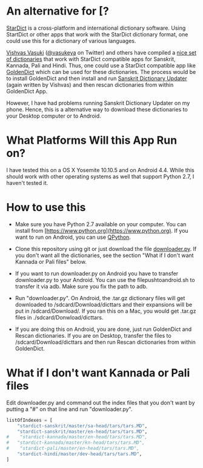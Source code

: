 An alternative for [?
==================

[StarDict](http://www.stardict.org) is a cross-platform and international dictionary software. Using StartDict or other apps that work with the StarDict dictionary format, one could use this for a dictionary of various languages.

[Vishvas Vasuki](https://github.com/vvasuki) ([@vasukeya](https://twitter.com/vasukeya) on Twitter) and others have compiled a [nice set of dictionaries](https://github.com/sanskrit-coders) that work with StarDict compatible apps for Sanskrit, Kannada, Pali and Hindi. Thus, one could use a StarDict compatible app like [GoldenDict](https://play.google.com/store/apps/details?id=mobi.goldendict.android) which can be used for these dictionaries. The process would be to install GoldenDict and then install and run [Sanskrit Dictionary Updater](https://play.google.com/store/apps/details?id=sanskritcode.sanskritdictionaryupdater) (again written by Vishvas) and then rescan dictionaries from within GoldenDict App.

However, I have had problems running Sanskrit Dictionary Updater on my phone. Hence, this is a alternative way to download these dictionaries to your Desktop computer or to Android. 

What Platforms Will this App Run on?
====================================
I have tested this on a OS X Yosemite 10.10.5 and on Android 4.4. While this should work with other operating systems as well that support Python 2.7, I haven't tested it.

How to use this
===============

- Make sure you have Python 2.7 available on your computer. You can install from [https://www.python.org](https://www.python.org). If you want to run on Android, you can use [QPython](http://qpython.com). 

- Clone this repository using git or just download the file [downloader.py](https://raw.githubusercontent.com/nangia/pydictupdater/master/downloader.py). If you don't want all the dictionaries, see the section "What if I don't want Kannada or Pali files" below.

- If you want to run downloader.py on Android you have to transfer downloader.py to your Android. You can use the filepushtoandroid.sh to transfer it via adb. Make sure you fix the path to adb.

- Run "downloader.py". On Android, the .tar.gz dictionary files will get downloaded to /sdcard/Download/dicttars and their expansions will be put in /sdcard/Download/. If you ran this on a Mac, you would get .tar.gz files in ./sdcard/Donwload/dicttars. 

- If you are doing this on Android, you are done, just run GoldenDict and Rescan dictionaries. If you are on Desktop, transfer the files to /sdcard/Download/dicttars and then run Rescan dictionaries from within GoldenDict.


What if I don't want Kannada or Pali files
==========================================
Edit downloader.py and command out the index files that you don't want by putting a "#" on that line and run "downloader.py".

```python
listOfIndexes = [
    "stardict-sanskrit/master/sa-head/tars/tars.MD",
    "stardict-sanskrit/master/en-head/tars/tars.MD",
#    "stardict-kannada/master/en-head/tars/tars.MD",
#   "stardict-kannada/master/kn-head/tars/tars.MD",
#    "stardict-pali/master/en-head/tars/tars.MD",
    "stardict-hindi/master/dev-head/tars/tars.MD",
]
```